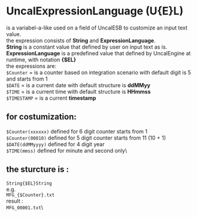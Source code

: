 # UncalExpressionLanguage (U{E}L)

is a variabel-a-like used on a field of UncalESB to customize an input text value.\
the expression consists of **String** and **ExpressionLanguage**.\
**String** is a constant value that defined by user on input text as is.\
**ExpressionLanguage** is a predefined value that defined by UncalEngine at runtime, with notation **{$EL}**\
the expressions are:\
`$Counter` = is a counter based on integration scenario with default digit is 5 and starts from 1\
`$DATE` = is a current date with default structure is **ddMMyy**\
`$TIME` = is a current time with default structure is **HHmmss**\
`$TIMESTAMP` = is a current **timestamp**

## for costumization:
`$Counter(xxxxxx)` defined for 6 digit counter starts from 1\
`$Counter(00010)` defined for 5 digit counter starts from 11 (10 + 1)\
`$DATE(ddMMyyyy)` defined for 4 digit year\
`$TIME(mmss)` defined for minute and second only\

## the sturcture is :
`String{$EL}String`\
e.g.\
`MFG_{$Counter}.txt`\
result :\
`MFG_00001.txt`\
